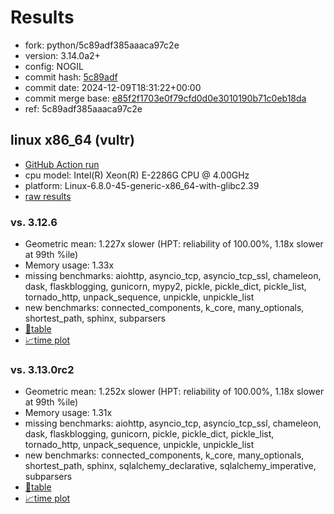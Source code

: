 # Results

- fork: python/5c89adf385aaaca97c2e
- version: 3.14.0a2+
- config: NOGIL
- commit hash: [5c89adf](https://github.com/python/cpython/commit/5c89adf)
- commit date: 2024-12-09T18:31:22+00:00
- commit merge base: [e85f2f1703e0f79cfd0d0e3010190b71c0eb18da](https://github.com/python/cpython/commit/e85f2f1703e0f79cfd0d0e3010190b71c0eb18da)
- ref: 5c89adf385aaaca97c2e

## linux x86_64 (vultr)

- [GitHub Action run](https://github.com/facebookexperimental/free-threading-benchmarking/actions/runs/12245093641)
- cpu model: Intel(R) Xeon(R) E-2286G CPU @ 4.00GHz
- platform: Linux-6.8.0-45-generic-x86_64-with-glibc2.39
- [raw results](bm-20241209-vultr-x86_64-python-5c89adf385aaaca97c2e-3.14.0a2%2B-5c89adf.json)

### vs. 3.12.6

- Geometric mean: 1.227x slower (HPT: reliability of 100.00%, 1.18x slower at 99th %ile)
- Memory usage: 1.33x
- missing benchmarks: aiohttp, asyncio_tcp, asyncio_tcp_ssl, chameleon, dask, flaskblogging, gunicorn, mypy2, pickle, pickle_dict, pickle_list, tornado_http, unpack_sequence, unpickle, unpickle_list
- new benchmarks: connected_components, k_core, many_optionals, shortest_path, sphinx, subparsers
- [📄table](bm-20241209-vultr-x86_64-python-5c89adf385aaaca97c2e-3.14.0a2%2B-5c89adf-vs-3.12.6.md)
- [📈time plot](bm-20241209-vultr-x86_64-python-5c89adf385aaaca97c2e-3.14.0a2%2B-5c89adf-vs-3.12.6.svg)

### vs. 3.13.0rc2

- Geometric mean: 1.252x slower (HPT: reliability of 100.00%, 1.18x slower at 99th %ile)
- Memory usage: 1.31x
- missing benchmarks: aiohttp, asyncio_tcp, asyncio_tcp_ssl, chameleon, dask, flaskblogging, gunicorn, pickle, pickle_dict, pickle_list, tornado_http, unpack_sequence, unpickle, unpickle_list
- new benchmarks: connected_components, k_core, many_optionals, shortest_path, sphinx, sqlalchemy_declarative, sqlalchemy_imperative, subparsers
- [📄table](bm-20241209-vultr-x86_64-python-5c89adf385aaaca97c2e-3.14.0a2%2B-5c89adf-vs-3.13.0rc2.md)
- [📈time plot](bm-20241209-vultr-x86_64-python-5c89adf385aaaca97c2e-3.14.0a2%2B-5c89adf-vs-3.13.0rc2.svg)

